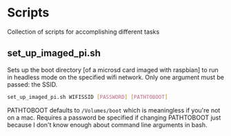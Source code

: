 # Scripts

Collection of scripts for accomplishing different tasks

## set_up_imaged_pi.sh 

Sets up the boot directory [of a microsd card imaged
with raspbian] to run in headless mode on the specified wifi network. Only one
argument must be passed: the SSID.

```sh
set_up_imaged_pi.sh WIFISSID [PASSWORD] [PATHTOBOOT]
```

PATHTOBOOT defaults to `/Volumes/boot` which is meaningless if you're not on a
mac. Requires a password be specified if changing PATHTOBOOT just because I don't know enough about command line arguments in bash.
